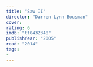 ```yaml
---
title: "Saw II"
director: "Darren Lynn Bousman"
cover: 
rating: 6
imdb: "tt0432348"
publishYear: "2005"
read: "2014"
tags:
- 
---
```

